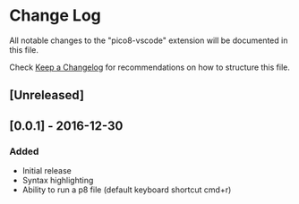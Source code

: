 # Change Log
All notable changes to the "pico8-vscode" extension will be documented in this file.

Check [Keep a Changelog](http://keepachangelog.com/) for recommendations on how to structure this file.

## [Unreleased]

## [0.0.1] - 2016-12-30
### Added
- Initial release
- Syntax highlighting
- Ability to run a p8 file (default keyboard shortcut cmd+r)
